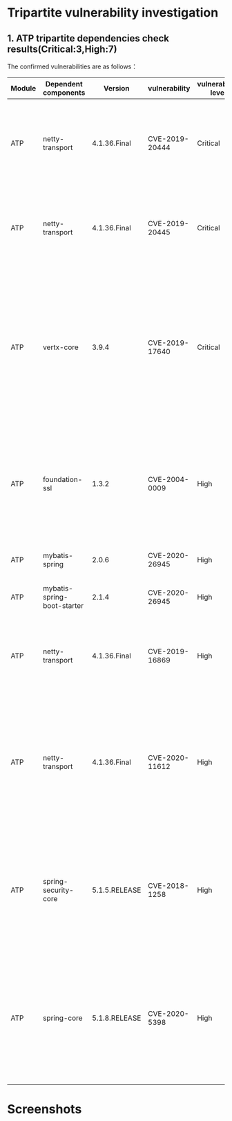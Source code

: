 # Tripartite vulnerability investigation

## 1. ATP tripartite dependencies check results(Critical:3,High:7)

The confirmed vulnerabilities are as follows：

| Module      |  Dependent components  |Version| vulnerability|  vulnerability level            |   vulnerability description |  resolved or not |    Description    |
| ---------| --------------------|----------------------|----------------|----------------- |----------------|-----------------|---------------------------------|
|ATP| netty-transport  | 4.1.36.Final | CVE-2019-20444  |  Critical        |HttpObjectDecoder.java in Netty before 4.1.44 allows an HTTP header that lacks a colon, which might be interpreted as a separate header with an incorrect syntax, or might be interpreted as an "invalid fold." | no        | servicecomb 1.3.2 Passively dependent tripartite     |
|ATP| netty-transport  | 4.1.36.Final | CVE-2019-20445  |  Critical        |HttpObjectDecoder.java in Netty before 4.1.44 allows a Content-Length header to be accompanied by a second Content-Length header, or by a Transfer-Encoding header.| no| servicecomb 1.3.2 Passively dependent tripartite     |
|ATP| vertx-core  | 3.9.4 | CVE-2019-17640  |  Critical        |TIn Eclipse Vert.x 3.4.x up to 3.9.4, 4.0.0.milestone1, 4.0.0.milestone2, 4.0.0.milestone3, 4.0.0.milestone4, 4.0.0.milestone5, 4.0.0.Beta1, 4.0.0.Beta2, and 4.0.0.Beta3, StaticHandler doesn't correctly processes back slashes on Windows Operating systems, allowing, escape the webroot folder to the current working directory | no| servicecomb 1.3.2 Passively dependent tripartite     |
|ATP|foundation-ssl  | 1.3.2 | CVE-2004-0009 |  High|	Apache-SSL 1.3.28+1.52 and earlier, with SSLVerifyClient set to 1 or 3 and SSLFakeBasicAuth enabled, allows remote attackers to forge a client certificate by using basic authentication with the "one-line DN" of the target user. | no| servicecomb 1.3.2 Passively dependent tripartite     |
|ATP|mybatis-spring  | 2.0.6 | CVE-2020-26945 |  High|	MyBatis before 3.5.6 mishandles deserialization of object streams. | no| mybatis-spring-boot-starter 2.1.4 Passively dependent tripartite     |
|ATP|mybatis-spring-boot-starter  | 2.1.4 | CVE-2020-26945 |  High|	MyBatis before 3.5.6 mishandles deserialization of object streams. | no| Already the latest version     |
|ATP|netty-transport  | 4.1.36.Final | CVE-2019-16869 |  High|	Netty before 4.1.42.Final mishandles whitespace before the colon in HTTP headers (such as a "Transfer-Encoding : chunked" line), which leads to HTTP request smuggling. | no| servicecomb 1.3.2 Passively dependent tripartite     |
|ATP|netty-transport  | 4.1.36.Final | CVE-2020-11612 |  High|	The ZlibDecoders in Netty 4.1.x before 4.1.46 allow for unbounded memory allocation while decoding a ZlibEncoded byte stream. An attacker could send a large ZlibEncoded byte stream to the Netty server, forcing the server to allocate all of its free memory to a single decoder. | no| servicecomb 1.3.2 Passively dependent tripartite     |
|ATP| spring-security-core  | 5.1.5.RELEASE | CVE-2018-1258 |  High|	Spring Framework version 5.0.5 when used in combination with any versions of Spring Security contains an authorization bypass when using method security. An unauthorized malicious user can gain unauthorized access to methods that should be restricted. | no| spring-security-oauth2-autoconfigure.version 2.2.2.RELEASE Passively dependent tripartite  |
|ATP| spring-core   | 5.1.8.RELEASE | CVE-2020-5398 |  High|  In Spring Framework, versions 5.2.x prior to 5.2.3, versions 5.1.x prior to 5.1.13, and versions 5.0.x prior to 5.0.16, an application is vulnerable to a reflected file download (RFD) attack when it sets a "Content-Disposition" header in the response where the filename attribute is derived from user supplied input. | no| servicecomb 1.3.2 Passively dependent tripartite     |

# Screenshots

